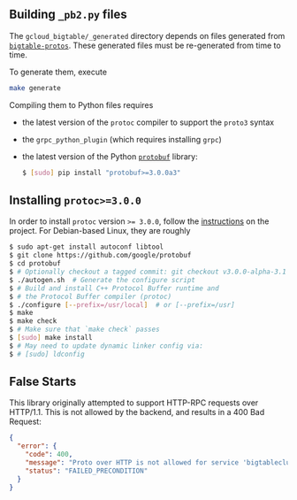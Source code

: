 ## Building `_pb2.py` files

The `gcloud_bigtable/_generated` directory depends on files
generated from [`bigtable-protos`][1]. These generated
files must be re-generated from time to time.

To generate them, execute

```bash
make generate
```

Compiling them to Python files requires
-   the latest version of the `protoc` compiler to support the `proto3` syntax
-   the `grpc_python_plugin` (which requires installing `grpc`)
-   the latest version of the Python [`protobuf`][3] library:

    ```bash
    $ [sudo] pip install "protobuf>=3.0.0a3"
    ```

## Installing `protoc>=3.0.0`

In order to install `protoc` version `>= 3.0.0`, follow the
[instructions][2] on the project. For Debian-based Linux, they are roughly

```bash
$ sudo apt-get install autoconf libtool
$ git clone https://github.com/google/protobuf
$ cd protobuf
$ # Optionally checkout a tagged commit: git checkout v3.0.0-alpha-3.1
$ ./autogen.sh  # Generate the configure script
$ # Build and install C++ Protocol Buffer runtime and
$ # the Protocol Buffer compiler (protoc)
$ ./configure [--prefix=/usr/local]  # or [--prefix=/usr]
$ make
$ make check
$ # Make sure that `make check` passes
$ [sudo] make install
$ # May need to update dynamic linker config via:
$ # [sudo] ldconfig
```

## False Starts

This library originally attempted to support HTTP-RPC requests
over HTTP/1.1. This is not allowed by the backend, and results in
a 400 Bad Request:

```json
{
  "error": {
    "code": 400,
    "message": "Proto over HTTP is not allowed for service 'bigtableclusteradmin.googleapis.com'.",
    "status": "FAILED_PRECONDITION"
  }
}
```

[1]: https://github.com/GoogleCloudPlatform/cloud-bigtable-client/tree/master/bigtable-protos/src/main/proto/google/
[2]: https://github.com/google/protobuf
[3]: https://pypi.python.org/pypi/protobuf
